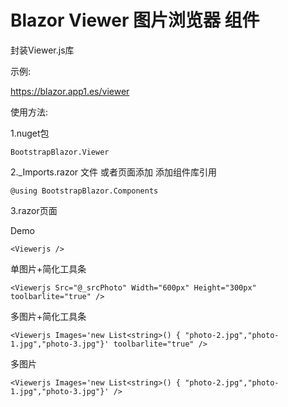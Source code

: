 # Blazor Viewer 图片浏览器 组件

封装Viewer.js库

示例:

https://blazor.app1.es/viewer

使用方法:

1.nuget包

```BootstrapBlazor.Viewer```

2._Imports.razor 文件 或者页面添加 添加组件库引用

```@using BootstrapBlazor.Components```


3.razor页面

Demo

```<Viewerjs />```

单图片+简化工具条

```<Viewerjs Src="@_srcPhoto" Width="600px" Height="300px" toolbarlite="true" />```

多图片+简化工具条

```<Viewerjs Images='new List<string>() { "photo-2.jpg","photo-1.jpg","photo-3.jpg"}' toolbarlite="true" />```

多图片

```<Viewerjs Images='new List<string>() { "photo-2.jpg","photo-1.jpg","photo-3.jpg"}' />```

